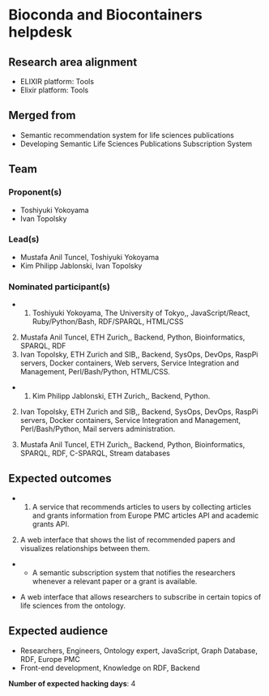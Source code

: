 # Bioconda and Biocontainers helpdesk

## Research area alignment

- ELIXIR platform: Tools
- Elixir platform: Tools

## Merged from

- Semantic recommendation system for life sciences publications
- Developing Semantic Life Sciences Publications Subscription System

## Team

### Proponent(s)

- Toshiyuki Yokoyama
- Ivan Topolsky

### Lead(s)

- Mustafa Anil Tuncel, Toshiyuki Yokoyama
- Kim Philipp Jablonski,
 Ivan Topolsky

### Nominated participant(s)

- 1. Toshiyuki Yokoyama, The University of Tokyo,, JavaScript/React, Ruby/Python/Bash, RDF/SPARQL, HTML/CSS 
 2. Mustafa Anil Tuncel, ETH Zurich,, Backend, Python, Bioinformatics, SPARQL, RDF
 3. Ivan Topolsky, ETH Zurich and SIB,, Backend, SysOps, DevOps, RaspPi servers, Docker containers, Web servers, Service Integration and Management, Perl/Bash/Python, HTML/CSS.
- 1. Kim Philipp Jablonski, ETH Zurich,, Backend, Python.
 
 2. Ivan Topolsky, ETH Zurich and SIB,, Backend, SysOps, DevOps, RaspPi servers, Docker containers, Service Integration and Management, Perl/Bash/Python, Mail servers administration.
 
 3. Mustafa Anil Tuncel, ETH Zurich,, Backend, Python, Bioinformatics, SPARQL, RDF, C-SPARQL, Stream databases

## Expected outcomes

- 1. A service that recommends articles to users by collecting articles and grants information from Europe PMC articles API and academic grants API.
 2. A web interface that shows the list of recommended papers and visualizes relationships between them.
- - A semantic subscription system that notifies the researchers whenever a relevant paper or a grant is available.
 
 - A web interface that allows researchers to subscribe in certain topics of life sciences from the ontology.

## Expected audience

- Researchers, Engineers, Ontology expert, JavaScript, Graph Database, RDF, Europe PMC
- Front-end development, Knowledge on RDF, Backend

**Number of expected hacking days**: 4

